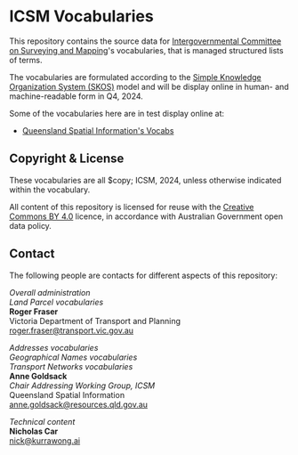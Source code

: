 # ICSM Vocabularies

This repository contains the source data for [Intergovernmental Committee on Surveying and Mapping](https://icsm.gov.au/)'s vocabularies, that is managed structured lists of terms.

The vocabularies are formulated according to the [Simple Knowledge Organization System (SKOS)](https://www.w3.org/TR/skos-reference/) model and will be display online in human- and machine-readable form in Q4, 2024.

Some of the vocabularies here are in test display online at:

* [Queensland Spatial Information's Vocabs](https://vocabs.gsq.digital/v#qsi-vocabs)

## Copyright & License

These vocabularies are all $copy; ICSM, 2024, unless otherwise indicated within the vocabulary.

All content of this repository is licensed for reuse with the [Creative Commons BY 4.0](https://creativecommons.org/licenses/by/4.0/) licence, in accordance with Australian Government open data policy.


## Contact

The following people are contacts for different aspects of this repository:

_Overall administration_  
_Land Parcel vocabularies_    
**Roger Fraser**  
Victoria Department of Transport and Planning  
<roger.fraser@transport.vic.gov.au>

_Addresses vocabularies_  
_Geographical Names vocabularies_  
_Transport Networks vocabularies_  
**Anne Goldsack**  
_Chair Addressing Working Group, ICSM_  
Queensland Spatial Information  
<anne.goldsack@resources.qld.gov.au>  


_Technical content_  
**Nicholas Car**  
<nick@kurrawong.ai>